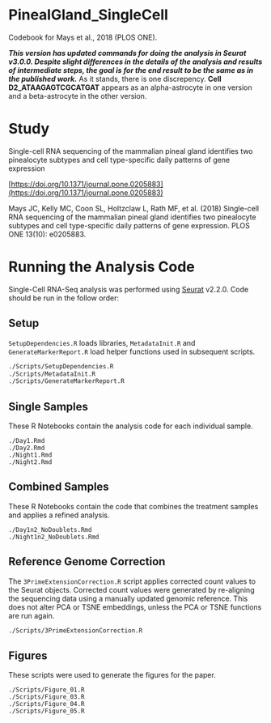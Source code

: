 # PinealGland_SingleCell
Codebook for Mays et al., 2018 (PLOS ONE). 

***This version has updated commands for doing the analysis in Seurat v3.0.0. Despite slight differences in the details of the analysis and results of intermediate steps, the goal is for the end result to be the same as in the published work.***
As it stands, there is one discrepency. **Cell D2_ATAAGAGTCGCATGAT** appears as an alpha-astrocyte in one version and a beta-astrocyte in the other version. 

# Study 
Single-cell RNA sequencing of the mammalian pineal gland identifies two pinealocyte subtypes and cell type-specific daily patterns of gene expression

[https://doi.org/10.1371/journal.pone.0205883](https://doi.org/10.1371/journal.pone.0205883)

Mays JC, Kelly MC, Coon SL, Holtzclaw L, Rath MF, et al. (2018) Single-cell RNA sequencing of the mammalian pineal gland identifies two pinealocyte subtypes and cell type-specific daily patterns of gene expression. PLOS ONE 13(10): e0205883.

# Running the Analysis Code
Single-Cell RNA-Seq analysis was performed using [Seurat](github.com/satijalab/seurat) v2.2.0. 
Code should be run in the follow order:
## Setup
`SetupDependencies.R` loads libraries, `MetadataInit.R` and `GenerateMarkerReport.R` load helper functions used in subsequent scripts.

```markdown
./Scripts/SetupDependencies.R
./Scripts/MetadataInit.R
./Scripts/GenerateMarkerReport.R
```
## Single Samples
These R Notebooks contain the analysis code for each individual sample.
```
./Day1.Rmd
./Day2.Rmd
./Night1.Rmd
./Night2.Rmd
```
## Combined Samples
These R Notebooks contain the code that combines the treatment samples and applies a refined analysis. 
```
./Day1n2_NoDoublets.Rmd
./Night1n2_NoDoublets.Rmd
```
## Reference Genome Correction
The `3PrimeExtensionCorrection.R` script applies corrected count values to the Seurat objects. Corrected count values were generated by re-aligning the sequencing data using a manually updated genomic reference. This does not alter PCA or TSNE embeddings, unless the PCA or TSNE functions are run again. 
```markdown
./Scripts/3PrimeExtensionCorrection.R
```

## Figures

These scripts were used to generate the figures for the paper.

```
./Scripts/Figure_01.R
./Scripts/Figure_03.R
./Scripts/Figure_04.R
./Scripts/Figure_05.R
```

